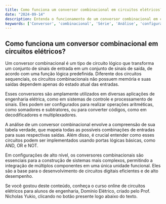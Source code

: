 ```yaml
---
title: Como funciona um conversor combinacional em circuitos elétricos?
date: "2024-09-14"
description: Entenda o funcionamento de um conversor combinacional em circuitos elétricos e sua importância em configurações de alto nível.
keywords: ['Conversor', 'combinacional', 'Série', 'Análise', 'configuração', 'Alto', 'lógico']
---
```


## Como funciona um conversor combinacional em circuitos elétricos?

Um conversor combinacional é um tipo de circuito lógico que transforma um conjunto de sinais de entrada em um conjunto de sinais de saída, de acordo com uma função lógica predefinida. Diferente dos circuitos sequenciais, os circuitos combinacionais não possuem memória e suas saídas dependem apenas do estado atual das entradas.

Esses conversores são amplamente utilizados em diversas aplicações de engenharia elétrica, como em sistemas de controle e processamento de sinais. Eles podem ser configurados para realizar operações aritméticas, como somadores e subtratores, ou para converter códigos, como em decodificadores e multiplexadores.

A análise de um conversor combinacional envolve a compreensão de sua tabela verdade, que mapeia todas as possíveis combinações de entradas para suas respectivas saídas. Além disso, é crucial entender como esses circuitos podem ser implementados usando portas lógicas básicas, como AND, OR e NOT.

Em configurações de alto nível, os conversores combinacionais são essenciais para a construção de sistemas mais complexos, permitindo a integração de múltiplos componentes em uma única unidade funcional. Eles são a base para o desenvolvimento de circuitos digitais eficientes e de alto desempenho.

Se você gostou deste conteúdo, conheça o curso online de circuitos elétricos para alunos de engenharia, Domínio Elétrico, criado pelo Prof. Nicholas Yukio, clicando no botão presente logo abaixo do texto.